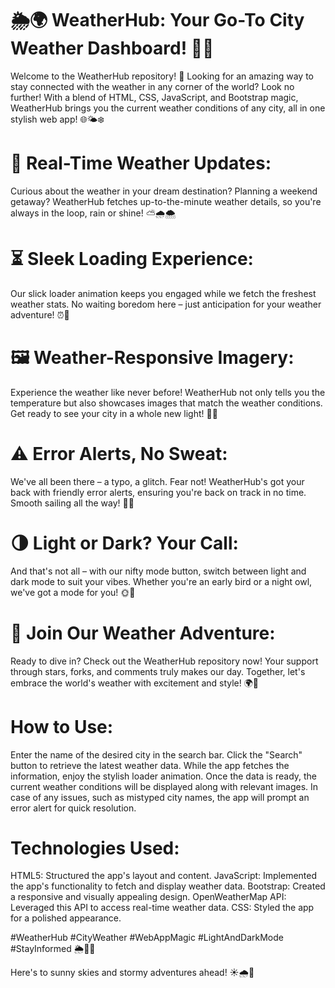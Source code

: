 # 🌦️🌍 WeatherHub: Your Go-To City Weather Dashboard! 🌆🌈

Welcome to the WeatherHub repository! 🚀 Looking for an amazing way to stay connected with the weather in any corner of the world? Look no further! With a blend of HTML, CSS,  JavaScript, and Bootstrap magic, WeatherHub brings you the current weather conditions of any city, all in one stylish web app! 🌐🌤️❄️

# 🌄 Real-Time Weather Updates: 
Curious about the weather in your dream destination? Planning a weekend getaway? WeatherHub fetches up-to-the-minute weather details, so you're always in the loop, rain or shine! ⛅🌧️🌨️

# ⏳ Sleek Loading Experience: 
Our slick loader animation keeps you engaged while we fetch the freshest weather stats. No waiting boredom here – just anticipation for your weather adventure! ⏰💨

# 🖼️ Weather-Responsive Imagery:
Experience the weather like never before! WeatherHub not only tells you the temperature but also showcases images that match the weather conditions. Get ready to see your city in a whole new light! 🌆📸

# ⚠️ Error Alerts, No Sweat:
We've all been there – a typo, a glitch. Fear not! WeatherHub's got your back with friendly error alerts, ensuring you're back on track in no time. Smooth sailing all the way! 🛑🤝

# 🌗 Light or Dark? Your Call: 
And that's not all – with our nifty mode button, switch between light and dark mode to suit your vibes. Whether you're an early bird or a night owl, we've got a mode for you! 🌞🌙

# 🌟 Join Our Weather Adventure:
Ready to dive in? Check out the WeatherHub repository now! Your support through stars, forks, and comments truly makes our day. Together, let's embrace the world's weather with excitement and style! 🌍🌟

# How to Use:

Enter the name of the desired city in the search bar.
Click the "Search" button to retrieve the latest weather data.
While the app fetches the information, enjoy the stylish loader animation.
Once the data is ready, the current weather conditions will be displayed along with relevant images.
In case of any issues, such as mistyped city names, the app will prompt an error alert for quick resolution.

# Technologies Used:

HTML5: Structured the app's layout and content.
JavaScript: Implemented the app's functionality to fetch and display weather data.
Bootstrap: Created a responsive and visually appealing design.
OpenWeatherMap API: Leveraged this API to access real-time weather data.
CSS: Styled the app for a polished appearance.

#WeatherHub #CityWeather #WebAppMagic #LightAndDarkMode #StayInformed 🌦️🌄🚀

Here's to sunny skies and stormy adventures ahead! ☀️🌧️🌈
